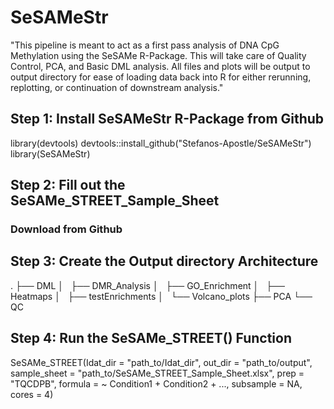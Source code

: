 # SeSAMeStr


"This pipeline is meant to act as a first pass analysis of DNA CpG Methylation using the SeSAMe R-Package.
This will take care of Quality Control, PCA, and Basic DML analysis. All files and plots will be output to 
output directory for ease of loading data back into R for either rerunning, replotting, or continuation of 
downstream analysis."

## Step 1: Install SeSAMeStr R-Package from Github

library(devtools)
devtools::install_github("Stefanos-Apostle/SeSAMeStr")
library(SeSAMeStr)


## Step 2: Fill out the SeSAMe_STREET_Sample_Sheet
### Download from Github


## Step 3: Create the Output directory Architecture

.
├── DML
│   ├── DMR_Analysis
│   ├── GO_Enrichment
│   ├── Heatmaps
│   ├── testEnrichments
│   └── Volcano_plots
├── PCA
└── QC


## Step 4: Run the SeSAMe_STREET() Function

SeSAMe_STREET(Idat_dir = "path_to/Idat_dir",
              out_dir = "path_to/output",
              sample_sheet = "path_to/SeSAMe_STREET_Sample_Sheet.xlsx",
              prep = "TQCDPB",
              formula = ~ Condition1 + Condition2 + ...,
              subsample = NA,
              cores = 4)
